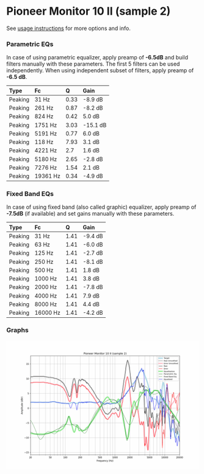 # Pioneer Monitor 10 II (sample 2)
See [usage instructions](https://github.com/jaakkopasanen/AutoEq#usage) for more options and info.

### Parametric EQs
In case of using parametric equalizer, apply preamp of **-6.5dB** and build filters manually
with these parameters. The first 5 filters can be used independently.
When using independent subset of filters, apply preamp of **-6.5 dB**.

| Type    | Fc       |    Q | Gain     |
|:--------|:---------|:-----|:---------|
| Peaking | 31 Hz    | 0.33 | -8.9 dB  |
| Peaking | 261 Hz   | 0.87 | -8.2 dB  |
| Peaking | 824 Hz   | 0.42 | 5.0 dB   |
| Peaking | 1751 Hz  | 3.03 | -15.1 dB |
| Peaking | 5191 Hz  | 0.77 | 6.0 dB   |
| Peaking | 118 Hz   | 7.93 | 3.1 dB   |
| Peaking | 4221 Hz  | 2.7  | 1.6 dB   |
| Peaking | 5180 Hz  | 2.65 | -2.8 dB  |
| Peaking | 7276 Hz  | 1.54 | 2.1 dB   |
| Peaking | 19361 Hz | 0.34 | -4.9 dB  |

### Fixed Band EQs
In case of using fixed band (also called graphic) equalizer, apply preamp of **-7.5dB**
(if available) and set gains manually with these parameters.

| Type    | Fc       |    Q | Gain    |
|:--------|:---------|:-----|:--------|
| Peaking | 31 Hz    | 1.41 | -9.4 dB |
| Peaking | 63 Hz    | 1.41 | -6.0 dB |
| Peaking | 125 Hz   | 1.41 | -2.7 dB |
| Peaking | 250 Hz   | 1.41 | -8.1 dB |
| Peaking | 500 Hz   | 1.41 | 1.8 dB  |
| Peaking | 1000 Hz  | 1.41 | 3.8 dB  |
| Peaking | 2000 Hz  | 1.41 | -7.8 dB |
| Peaking | 4000 Hz  | 1.41 | 7.9 dB  |
| Peaking | 8000 Hz  | 1.41 | 4.4 dB  |
| Peaking | 16000 Hz | 1.41 | -4.2 dB |

### Graphs
![](./Pioneer%20Monitor%2010%20II%20(sample%202).png)
